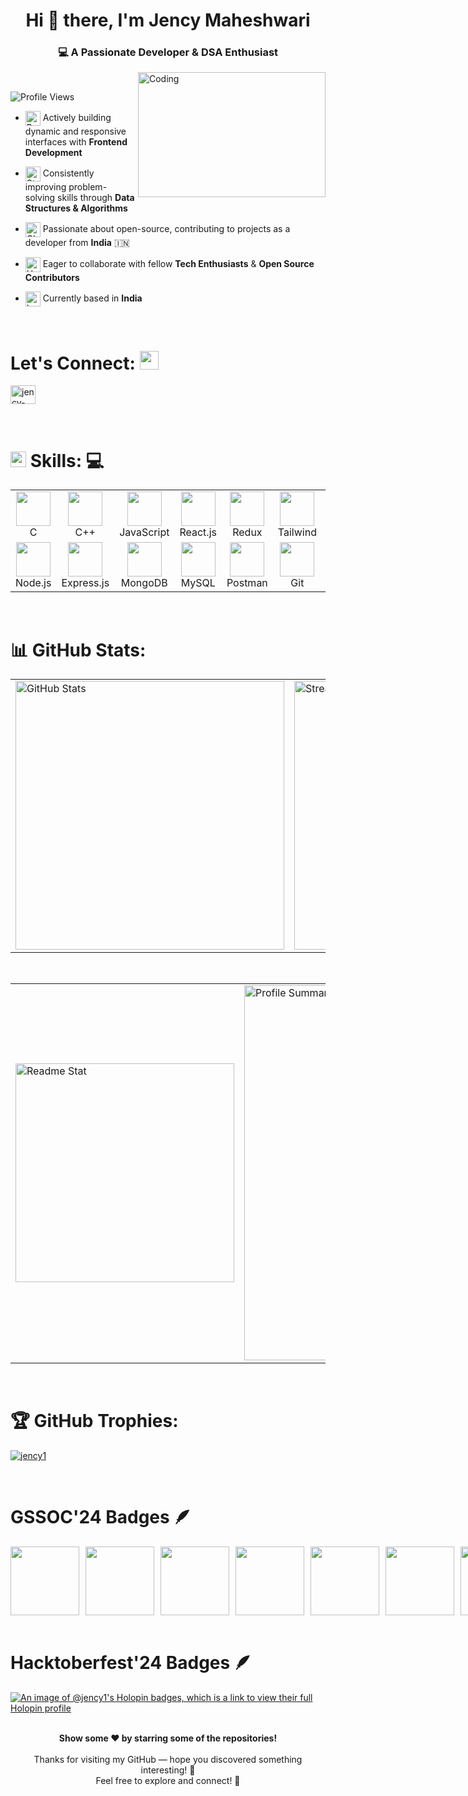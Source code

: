 <!-- ![MasterHead](https://wcs.uwo.ca/upload/CE0060b.png) -->


<!-- Header -->

<h1 align="center">Hi 👋 there, I'm Jency Maheshwari</h1>
<h3 align="center">
  💻 A Passionate Developer & DSA Enthusiast
</h3>

<img align="right" alt="Coding" width="300" height="200" src="https://www.webcapz.com.ng/wp-content/uploads/2023/11/Tech-Coding-Class-For-Kids-710x520.png">
<br>

<p align="left"> <img src="https://komarev.com/ghpvc/?username=jency1&label=Profile%20views&color=0e75b6&style=flat" alt="Profile Views" /> </p>


<!-- Basic Info -->

- <img src="https://raw.githubusercontent.com/Tarikul-Islam-Anik/Animated-Fluent-Emojis/master/Emojis/Travel%20and%20places/Rocket.png" alt="Rocket" width="24" align="center" /> Actively building dynamic and responsive interfaces with **Frontend Development**

- <img src="https://raw.githubusercontent.com/Tarikul-Islam-Anik/Animated-Fluent-Emojis/master/Emojis/Travel%20and%20places/Star.png" alt="Star" width="24" align="center" /> Consistently improving problem-solving skills through **Data Structures & Algorithms**

- <img src="https://raw.githubusercontent.com/Tarikul-Islam-Anik/Animated-Fluent-Emojis/master/Emojis/Travel%20and%20places/Globe%20Showing%20Asia-Australia.png" alt="Globe" width="24" align="center" /> Passionate about open-source, contributing to projects as a developer from **India** 🇮🇳

- <img src="https://raw.githubusercontent.com/Tarikul-Islam-Anik/Animated-Fluent-Emojis/master/Emojis/Hand%20gestures/Handshake.png" alt="Handshake" width="24" align="center" /> Eager to collaborate with fellow **Tech Enthusiasts** & **Open Source Contributors**

- <img src="https://raw.githubusercontent.com/Tarikul-Islam-Anik/Animated-Fluent-Emojis/master/Emojis/Objects/Round%20Pushpin.png" alt="Location" width="24" align="center" /> Currently based in **India**

<br>


<!-- Connect -->

<h1><b>Let's Connect:</b> <img src="https://raw.githubusercontent.com/Tarikul-Islam-Anik/Animated-Fluent-Emojis/master/Emojis/Hand%20gestures/Handshake.png" width="30"/></h1>

<p align="left">
  <a href="https://www.linkedin.com/in/jency-maheshwari" target="_blank">
    <img align="center" src="https://raw.githubusercontent.com/rahuldkjain/github-profile-readme-generator/master/src/images/icons/Social/linked-in-alt.svg" alt="jency-maheshwari" height="30" width="40" />
  </a>
</p>
<br>


<!-- Languages and Tools -->

# <img src="https://media2.giphy.com/media/QssGEmpkyEOhBCb7e1/giphy.gif?cid=ecf05e47a0n3gi1bfqntqmob8g9aid1oyj2wr3ds3mg700bl&rid=giphy.gif" width="25"> <b> Skills:</b> 💻

<table align="center">
  <tr>
    <td align="center" width="90">
      <img src="https://skillicons.dev/icons?i=c" width="55" /><br>C
    </td>
    <td align="center" width="90">
      <img src="https://skillicons.dev/icons?i=cpp" width="55" /><br>C++
    </td>
    <td align="center" width="90">
      <img src="https://skillicons.dev/icons?i=js" width="55" /><br>JavaScript
    </td>
    <td align="center" width="90">
      <img src="https://skillicons.dev/icons?i=react" width="55" /><br>React.js
    </td>
    <td align="center" width="90">
      <img src="https://skillicons.dev/icons?i=redux" width="55" /><br>Redux
    </td>
    <td align="center" width="90">
      <img src="https://skillicons.dev/icons?i=tailwind" width="55" /><br>Tailwind
    </td>
    <td align="center" width="90">
      <img src="https://skillicons.dev/icons?i=materialui" width="55" /><br>MUI
    </td>
    <td align="center" width="90">
      <img src="https://skillicons.dev/icons?i=bootstrap" width="55" /><br>Bootstrap
    </td>
  </tr>
  <tr>
    <td align="center" width="90">
      <img src="https://skillicons.dev/icons?i=nodejs" width="55" /><br>Node.js
    </td>
    <td align="center" width="90">
      <img src="https://skillicons.dev/icons?i=express" width="55" /><br>Express.js
    </td>
    <td align="center" width="90">
      <img src="https://skillicons.dev/icons?i=mongodb" width="55" /><br>MongoDB
    </td>
    <td align="center" width="90">
      <img src="https://skillicons.dev/icons?i=mysql" width="55" /><br>MySQL
    </td>
    <td align="center" width="90">
      <img src="https://skillicons.dev/icons?i=postman" width="55" /><br>Postman
    </td>
    <td align="center" width="90">
      <img src="https://skillicons.dev/icons?i=git" width="55" /><br>Git
    </td>
    <td align="center" width="90">
      <img src="https://skillicons.dev/icons?i=github" width="55" /><br>GitHub
    </td>
        <td align="center" width="90">
      <img src="https://skillicons.dev/icons?i=java" width="55" /><br>Java
    </td>
  </tr>
</table>
<br>


<!-- Github Stats and Streak Stats -->

# 📊 <b> GitHub Stats: </b>

<table width="100%" align="center">
<tr>
<td>
  <!--   <img src="https://github-readme-stats.vercel.app/api?username=jency1&theme=tokyonight&include_all_commits=true&count_private=true&show=prs_merged,prs_merged_percentage" alt="GitHub Stats" /> -->
  <img width="430em" src="https://github-readme-stats.vercel.app/api?username=jency1&show_icons=true&locale=en&theme=radical" alt="GitHub Stats"/>
</td>
<td>
  <img width="430em" src="https://github-readme-streak-stats.herokuapp.com/?user=jency1&theme=radical" alt="Streak Stats"/>
</td>
</tr>
</table>
<br>


<!-- Readme Stats and Profile Summary -->

<table width="100%" align="center">
<tr>
 <td>
  <img width="350em" src="http://github-readme-stats.vercel.app/api/top-langs?username=jency1&show_icons=true&locale=en&layout=compact&theme=radical" alt="Readme Stat"/>
</td>
<td>
  <img width="600em" src="http://github-profile-summary-cards.vercel.app/api/cards/profile-details?username=jency1&theme=radical" alt="Profile Summary">
</td>
</tr>
</table>
<br>


# 🏆 GitHub Trophies:

 <p align="left"> <a href="https://github.com/ryo-ma/github-profile-trophy"><img src="https://github-profile-trophy.vercel.app/?username=jency1" alt="jency1" /></a> </p> 
 
<!-- [![jency1](https://github-profile-trophy.vercel.app/?username=jency1&theme=onedark)](https://github.com/ryo-ma/github-profile-trophy) -->
<br>


<!-- GSSOC'24 Badges -->

# <b> GSSOC'24 Badges </b> 🪶

<div style='display:flex; align-items:center; gap: 10px;' >
  <img src="https://raw.githubusercontent.com/GSSoC24/Postman-Challenge/main/docs/assets/Postman%20White.png" width="110px" height="110px" />
  <img src="https://raw.githubusercontent.com/GSSoC24/Postman-Challenge/main/docs/assets/1.png" width="110px" height="110px" />
  <img src="https://raw.githubusercontent.com/GSSoC24/Postman-Challenge/main/docs/assets/2.png" width="110px" height="110px" />
  <img src="https://raw.githubusercontent.com/GSSoC24/Postman-Challenge/main/docs/assets/3.png" width="110px" height="110px" />
  <img src="https://raw.githubusercontent.com/GSSoC24/Postman-Challenge/main/docs/assets/4.png" width="110px" height="110px" />
  <img src="https://raw.githubusercontent.com/GSSoC24/Postman-Challenge/main/docs/assets/5.png" width="110px" height="110px" />
  <img src="https://raw.githubusercontent.com/GSSoC24/Postman-Challenge/main/docs/assets/6.png" width="110px" height="110px" />
</div>
<br>


<!-- Hacktoberfest'24 Badges -->

# <b> Hacktoberfest'24 Badges </b> 🪶

[![An image of @jency1's Holopin badges, which is a link to view their full Holopin profile](https://holopin.me/jency1)](https://holopin.io/@jency1)
<br><br>


<div align="center"> <b> Show some ❤️ by starring some of the repositories! </b> </div>
<br>

<div align="center">
  Thanks for visiting my GitHub — hope you discovered something interesting! 🌟
  <br>
  Feel free to explore and connect! 🔗
</div>




